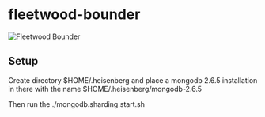 fleetwood-bounder
=================

![Fleetwood Bounder](http://www.motorward.com/wp-content/images/2014/01/breakingbad5.jpg) 

## Setup

Create directory $HOME/.heisenberg and place a mongodb 2.6.5 installation in there 
with the name  $HOME/.heisenberg/mongodb-2.6.5

Then run the ./mongodb.sharding.start.sh